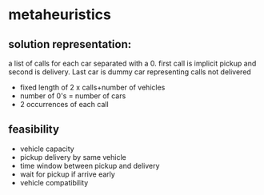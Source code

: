 # metaheuristics

## solution representation:
a list of calls for each car separated with a 0. 
first call is implicit pickup and second is delivery. 
Last car is dummy car representing calls not delivered
- fixed length of 2 x calls+number of vehicles
- number of 0's = number of cars
- 2 occurrences of each call

## feasibility
- vehicle capacity
- pickup delivery by same vehicle
- time window between pickup and delivery
- wait for pickup if arrive early
- vehicle compatibility